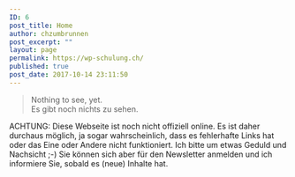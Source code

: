```yaml
---
ID: 6
post_title: Home
author: chzumbrunnen
post_excerpt: ""
layout: page
permalink: https://wp-schulung.ch/
published: true
post_date: 2017-10-14 23:11:50
---
```

<blockquote>
<p>Nothing to see, yet.<br>
Es gibt noch nichts zu sehen.</p>
</blockquote>

<!-- wp:paragraph -->
<p>ACHTUNG: Diese Webseite ist noch nicht offiziell online. Es ist daher durchaus möglich, ja sogar wahrscheinlich, dass es fehlerhafte Links hat oder das Eine oder Andere nicht funktioniert. Ich bitte um etwas Geduld und Nachsicht ;-) Sie können sich aber für den Newsletter anmelden und ich informiere Sie, sobald es (neue) Inhalte hat.</p>
<!-- /wp:paragraph -->